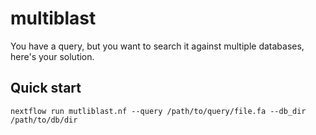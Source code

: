 # multiblast
You have a query, but you want to search it against multiple databases, here's your solution. 

## Quick start
```shell
nextflow run mutliblast.nf --query /path/to/query/file.fa --db_dir /path/to/db/dir
```
